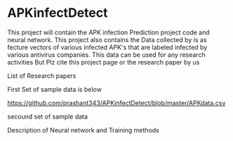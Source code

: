 # APKinfectDetect
This project will contain the APK infection Prediction project code and neural network. This project also contains the Data
collected by is as fecture vectors of various infected APK's that are labeled infected by various antivirus companies.
This data can be used for any research activities 
But Plz cite this project page or the research paper by us

List of Research papers


First Set of sample data is below

https://github.com/prashant343/APKinfectDetect/blob/master/APKdata.csv


secound set of sample data 




Description of Neural network and Training methods
